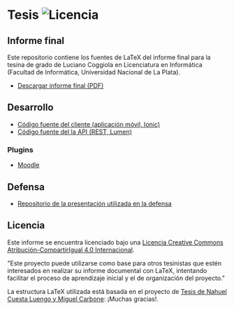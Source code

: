 # Tesis ![Licencia](https://i.creativecommons.org/l/by-sa/4.0/88x31.png)
## Informe final

Este repositorio contiene los fuentes de LaTeX del informe final para la tesina de grado de Luciano Coggiola en Licenciatura en Informática 
(Facultad de Informática, Universidad Nacional de La Plata).

* [Descargar informe final (PDF)](https://github.com/tanoinc/tesis/raw/master/pdf/tesis.pdf)

## Desarrollo

* [Código fuente del cliente (aplicación móvil, Ionic)](https://github.com/tanoinc/mi-universidad-app)
* [Código fuente del la API (REST, Lumen)](https://github.com/tanoinc/mi-universidad-api) 

### Plugins

* [Moodle](https://github.com/tanoinc/moodle-message_miuniversidad)

## Defensa

* [Repositorio de la presentación utilizada en la defensa](https://github.com/tanoinc/tesis-presentacion)

## Licencia

Este informe se encuentra licenciado bajo una [Licencia Creative Commons
Atribución-CompartirIgual 4.0 Internacional](http://creativecommons.org/licenses/by-sa/4.0/).

"Este proyecto puede utilizarse como base para otros tesinistas que estén
interesados en realizar su informe documental con LaTeX, intentando facilitar el
proceso de aprendizaje inicial y el de organización del proyecto."

La estructura LaTeX utilizada está basada en el proyecto de [Tesis de Nahuel Cuesta Luengo y Miguel Carbone](https://github.com/ncuesta/tesis): ¡Muchas gracias!.
